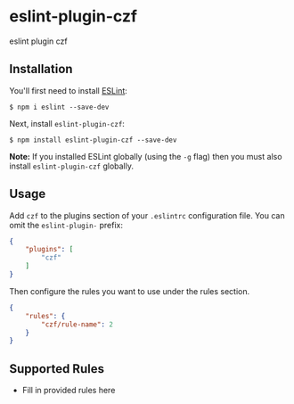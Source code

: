 # eslint-plugin-czf

eslint plugin czf

## Installation

You'll first need to install [ESLint](http://eslint.org):

```
$ npm i eslint --save-dev
```

Next, install `eslint-plugin-czf`:

```
$ npm install eslint-plugin-czf --save-dev
```

**Note:** If you installed ESLint globally (using the `-g` flag) then you must also install `eslint-plugin-czf` globally.

## Usage

Add `czf` to the plugins section of your `.eslintrc` configuration file. You can omit the `eslint-plugin-` prefix:

```json
{
    "plugins": [
        "czf"
    ]
}
```


Then configure the rules you want to use under the rules section.

```json
{
    "rules": {
        "czf/rule-name": 2
    }
}
```

## Supported Rules

* Fill in provided rules here





